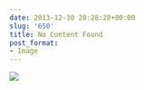 ```yaml
---
date: 2013-12-30 20:28:28+00:00
slug: '650'
title: No Content Found
post_format:
- Image
---
```


![](http://wordbitarchives.files.wordpress.com/2013/12/tumblr_mymzjg75bm1qg4qsso1_1280.jpg)

